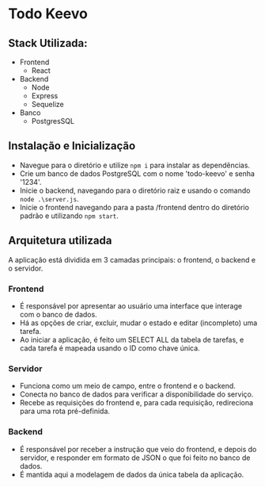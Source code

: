 # Todo Keevo

## Stack Utilizada:
- Frontend
  - React
- Backend
  - Node
  - Express
  - Sequelize
- Banco
  - PostgresSQL

## Instalação e Inicialização

- Navegue para o diretório e utilize `npm i` para instalar as dependências.
- Crie um banco de dados PostgreSQL com o nome 'todo-keevo' e senha '1234'.
- Inicie o backend, navegando para o diretório raiz e usando o comando `node .\server.js`.
- Inicie o frontend navegando para a pasta /frontend dentro do diretório padrão e utilizando `npm start`.

## Arquitetura utilizada

A aplicação está dividida em 3 camadas principais: o frontend, o backend e o servidor.

### Frontend
- É responsável por apresentar ao usuário uma interface que interage com o banco de dados.
- Há as opções de criar, excluir, mudar o estado e editar (incompleto) uma tarefa.
- Ao iniciar a aplicação, é feito um SELECT ALL da tabela de tarefas, e cada tarefa é mapeada usando o ID como chave única.

### Servidor
- Funciona como um meio de campo, entre o frontend e o backend.
- Conecta no banco de dados para verificar a disponibilidade do serviço.
- Recebe as requisições do frontend e, para cada requisição, redireciona para uma rota pré-definida.

### Backend
- É responsável por receber a instrução que veio do frontend, e depois do servidor, e responder em formato de JSON o que foi feito no banco de dados.
- É mantida aqui a modelagem de dados da única tabela da aplicação.

